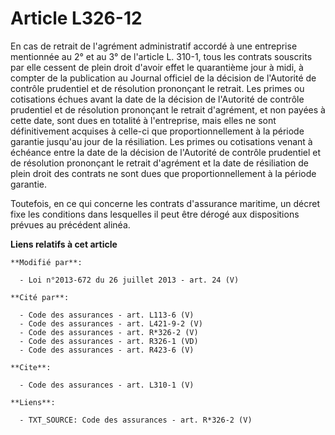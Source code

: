 # Article L326-12

En cas de retrait de l'agrément administratif accordé à une entreprise mentionnée au 2° et au 3° de l'article L. 310-1, tous
les contrats souscrits par elle cessent de plein droit d'avoir effet le quarantième jour à midi, à compter de la publication
au Journal officiel de la décision de l'Autorité de contrôle prudentiel et de résolution prononçant le retrait. Les primes ou
cotisations échues avant la date de la décision de l'Autorité de contrôle prudentiel et de résolution prononçant le retrait
d'agrément, et non payées à cette date, sont dues en totalité à l'entreprise, mais elles ne sont définitivement acquises à
celle-ci que proportionnellement à la période garantie jusqu'au jour de la résiliation. Les primes ou cotisations venant à
échéance entre la date de la décision de l'Autorité de contrôle prudentiel et de résolution prononçant le retrait d'agrément
et la date de résiliation de plein droit des contrats ne sont dues que proportionnellement à la période garantie. 

Toutefois, en ce qui concerne les contrats d'assurance maritime, un décret fixe les conditions dans lesquelles il peut être
dérogé aux dispositions prévues au précédent alinéa.

**Liens relatifs à cet article**

	**Modifié par**:

	  - Loi n°2013-672 du 26 juillet 2013 - art. 24 (V)

	**Cité par**:

	  - Code des assurances - art. L113-6 (V)
	  - Code des assurances - art. L421-9-2 (V)
	  - Code des assurances - art. R*326-2 (V)
	  - Code des assurances - art. R326-1 (VD)
	  - Code des assurances - art. R423-6 (V)

	**Cite**:

	  - Code des assurances - art. L310-1 (V)

	**Liens**:

	  - TXT_SOURCE: Code des assurances - art. R*326-2 (V)
